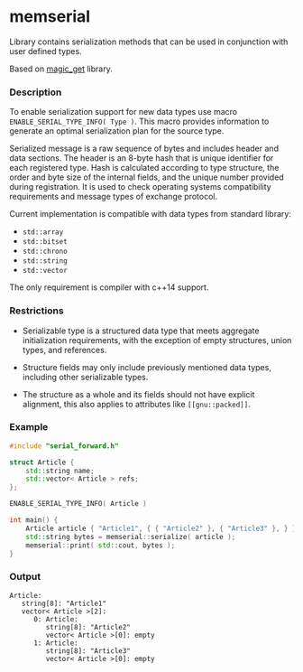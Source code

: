 # memserial
Library contains serialization methods that can be used in conjunction with user defined types.

Based on [magic_get](https://github.com/apolukhin/magic_get.git) library.

### Description
To enable serialization support for new data types use macro `ENABLE_SERIAL_TYPE_INFO( Type )`.
This macro provides information to generate an optimal serialization plan for the source type.

Serialized message is a raw sequence of bytes and includes header and data sections. 
The header is an 8-byte hash that is unique identifier for each registered type.
Hash is calculated according to type structure, the order and byte size of the internal fields, and the unique number provided during registration.
It is used to check operating systems compatibility requirements and message types of exchange protocol.

Current implementation is compatible with data types from standard library:
* `std::array`
* `std::bitset`
* `std::chrono`
* `std::string`
* `std::vector`

The only requirement is compiler with c++14 support. 

### Restrictions
* Serializable type is a structured data type that meets aggregate initialization requirements, with the exception of empty structures, union types, and references. 

* Structure fields may only include previously mentioned data types, including other serializable types.

* The structure as a whole and its fields should not have explicit alignment, this also applies to attributes like `[[gnu::packed]]`.

### Example
```c++
#include "serial_forward.h"

struct Article {
    std::string name;
    std::vector< Article > refs;
};

ENABLE_SERIAL_TYPE_INFO( Article )

int main() {
    Article article { "Article1", { { "Article2" }, { "Article3" }, } };
    std::string bytes = memserial::serialize( article );
    memserial::print( std::cout, bytes );
}
```
### Output
```
Article: 
   string[8]: "Article1"
   vector< Article >[2]: 
      0: Article: 
         string[8]: "Article2"
         vector< Article >[0]: empty
      1: Article: 
         string[8]: "Article3"
         vector< Article >[0]: empty
```
